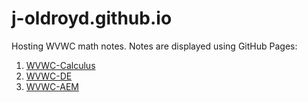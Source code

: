 # j-oldroyd.github.io
Hosting WVWC math notes. Notes are displayed using GitHub Pages:

1. [WVWC-Calculus](https://j-oldroyd.github.io/wvwc-calculus/output/html/wvwc-calculus.html)
2. [WVWC-DE](https://j-oldroyd.github.io/wvwc-differential-equations/output/html/wvwc-differential-equations.html)
3. [WVWC-AEM](https://j-oldroyd.github.io/wvwc-advanced-engineering-math/output/html/wvwc-advanced-engineering-math.html)

